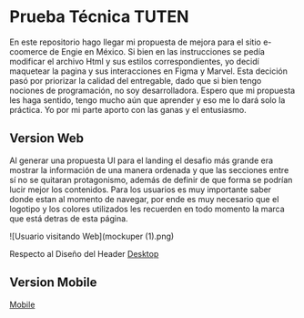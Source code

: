 # Prueba Técnica TUTEN

En este repositorio hago llegar mi propuesta de mejora para el sitio e-coomerce de Engie en México.
Si bien en las instrucciones se pedía modificar el archivo Html y sus estilos correspondientes, yo decidí maquetear la pagina y sus interacciones en Figma y Marvel.
Esta decición pasó por priorizar la calidad del entregable, dado que si bien tengo nociones de programación, no soy desarrolladora.
Espero que mi propuesta les haga sentido, tengo mucho aún que aprender y eso me lo dará solo la práctica. Yo por mi parte aporto con las ganas y el entusiasmo.

## Version Web

Al generar una propuesta UI para el landing el desafio más grande era mostrar la información de una manera ordenada y que las secciones entre sí no se quitaran protagonismo, además de definir de que forma se podrían lucir mejor los contenidos.
Para los usuarios es muy importante saber donde estan al momento de navegar, por ende es muy necesario que el logotipo y los colores utilizados les recuerden en todo momento la marca que está detras de esta página.

![Usuario visitando Web](mockuper (1).png)

Respecto al Diseño del Header
[Desktop](https://marvelapp.com/g1h5hfj/screen/51953886)
## Version Mobile
[Mobile](https://marvelapp.com/4bj4jgj/screen/51956659)
